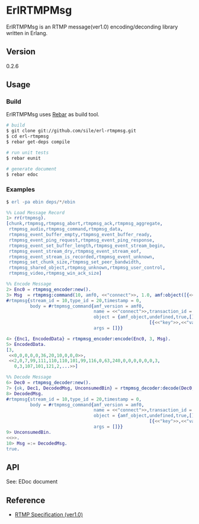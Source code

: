# ErlRTMPMsg

ErlRTMPMsg is an RTMP message(ver1.0) encoding/deconding library written in Erlang.

## Version
0.2.6

## Usage
### Build

ErlRTMPMsg uses [Rebar](https://github.com/basho/rebar/) as build tool.

```sh
# build
$ git clone git://github.com/sile/erl-rtmpmsg.git
$ cd erl-rtmpmsg
$ rebar get-deps compile

# run unit tests
$ rebar eunit

# generate document
$ rebar edoc
```

### Examples

```erlang
$ erl -pa ebin deps/*/ebin

%% Load Message Record
1> rr(rtmpmsg).
[chunk,rtmpmsg,rtmpmsg_abort,rtmpmsg_ack,rtmpmsg_aggregate,
 rtmpmsg_audio,rtmpmsg_command,rtmpmsg_data,
 rtmpmsg_event_buffer_empty,rtmpmsg_event_buffer_ready,
 rtmpmsg_event_ping_request,rtmpmsg_event_ping_response,
 rtmpmsg_event_set_buffer_length,rtmpmsg_event_stream_begin,
 rtmpmsg_event_stream_dry,rtmpmsg_event_stream_eof,
 rtmpmsg_event_stream_is_recorded,rtmpmsg_event_unknown,
 rtmpmsg_set_chunk_size,rtmpmsg_set_peer_bandwidth,
 rtmpmsg_shared_object,rtmpmsg_unknown,rtmpmsg_user_control,
 rtmpmsg_video,rtmpmsg_win_ack_size]

%% Encode Message
2> Enc0 = rtmpmsg_encoder:new().
3> Msg  = rtmpmsg:command(10, amf0, <<"connect">>, 1.0, amf:object([{<<"key">>, <<"value">>}]), []).
#rtmpmsg{stream_id = 10,type_id = 20,timestamp = 0,
         body = #rtmpmsg_command{amf_version = amf0,
                                 name = <<"connect">>,transaction_id = 1.0,
                                 object = {amf_object,undefined,true,[],
                                                      [{<<"key">>,<<"value">>}]},
                                 args = []}}

4> {Enc1, EncodedData} = rtmpmsg_encoder:encode(Enc0, 3, Msg).
5> EncodedData.
[3,
 <<0,0,0,0,0,36,20,10,0,0,0>>,
 <<2,0,7,99,111,110,110,101,99,116,0,63,240,0,0,0,0,0,0,3,
   0,3,107,101,121,2,...>>]

%% Decode Message
6> Dec0 = rtmpmsg_decoder:new().
7> {ok, Dec1, DecodedMsg, UnconsumedBin} = rtmpmsg_decoder:decode(Dec0, list_to_binary(EncodedData)).
8> DecodedMsg.
#rtmpmsg{stream_id = 10,type_id = 20,timestamp = 0,
         body = #rtmpmsg_command{amf_version = amf0,
                                 name = <<"connect">>,transaction_id = 1.0,
                                 object = {amf_object,undefined,true,[],
                                                      [{<<"key">>,<<"value">>}]},
                                 args = []}}
9> UnconsumedBin.
<<>>.
10> Msg =:= DecodedMsg.
true.
```

## API

See: EDoc document

## Reference
* [RTMP Specification (ver1.0)](http://wwwimages.adobe.com/www.adobe.com/content/dam/Adobe/en/devnet/rtmp/pdf/rtmp_specification_1.0.pdf)
